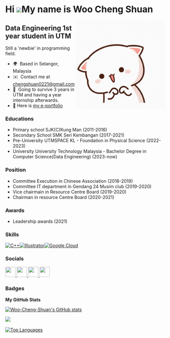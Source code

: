 Hi ![](https://user-images.githubusercontent.com/18350557/176309783-0785949b-9127-417c-8b55-ab5a4333674e.gif)My name is Woo Cheng Shuan
=======================================================================================================================================

<img align="right" alt="Waving" width=280px src="https://github.com/Woo-Cheng-Shuan/Woo-Cheng-Shuan/blob/main/cute.gif">

Data Engineering 1st year student in UTM
----------------------------------------

Still a 'newbie' in programming field. 

* 🌍  Based in Selangor, Malaysia
* ✉️  Contact me at [chengshuan0221@gmail.com](mailto:chengshuan0221@gmail.com)
* 🧠  Going to survive 3 years in UTM and having a year internship afterwards.
* 💼  Here is [my e-portfolio](https://woo-cheng-shuan.github.io/)
</p>

### Educations
*  Primary school
      SJK(C)Kung Man (2011-2016)
*  Secondary School
      SMK Seri Kembangan (2017-2021)
*  Pre-University
      UTMSPACE KL - Foundation in Physical Science (2022-2023)
*  University
      University Technology Malaysia - Bachelor Degree in Computer Science(Data Engineering) (2023-now)
</p>

### Position
*  Committee Execution in Chinese Association (2018-2019)
*  Committee IT department in Gendang 24 Musim club (2019-2020)
*  Vice chairmain in Resource Centre Board (2019-2020)
*  Chairman in resource Centre Board (2020-2021)

</p>

### Awards
* Leadership awards (2021)

</p>

### Skills


<p align="left">
<a href="https://docs.microsoft.com/en-us/cpp/?view=msvc-170" target="_blank" rel="noreferrer"><img src="https://raw.githubusercontent.com/danielcranney/readme-generator/main/public/icons/skills/cplusplus-colored.svg" width="36" height="36" alt="C++" /></a><a href="https://www.adobe.com/uk/products/illustrator.html" target="_blank" rel="noreferrer"><img src="https://raw.githubusercontent.com/danielcranney/readme-generator/main/public/icons/skills/illustrator-colored.svg" width="36" height="36" alt="Illustrator" /></a><a href="https://cloud.google.com/" target="_blank" rel="noreferrer"><img src="https://raw.githubusercontent.com/danielcranney/readme-generator/main/public/icons/skills/googlecloud-colored.svg" width="36" height="36" alt="Google Cloud" /></a>
</p>


### Socials

<p align="left"> <a href="https://www.facebook.com/chengshuan.woo" target="_blank" rel="noreferrer"> <picture> <source media="(prefers-color-scheme: dark)" srcset="https://raw.githubusercontent.com/danielcranney/readme-generator/main/public/icons/socials/facebook-dark.svg" /> <source media="(prefers-color-scheme: light)" srcset="https://raw.githubusercontent.com/danielcranney/readme-generator/main/public/icons/socials/facebook.svg" /> <img src="https://raw.githubusercontent.com/danielcranney/readme-generator/main/public/icons/socials/facebook.svg" width="32" height="32" /> </picture> </a> <a href="https://www.github.com/Woo-Cheng-Shuan" target="_blank" rel="noreferrer"> <picture> <source media="(prefers-color-scheme: dark)" srcset="https://raw.githubusercontent.com/danielcranney/readme-generator/main/public/icons/socials/github-dark.svg" /> <source media="(prefers-color-scheme: light)" srcset="https://raw.githubusercontent.com/danielcranney/readme-generator/main/public/icons/socials/github.svg" /> <img src="https://raw.githubusercontent.com/danielcranney/readme-generator/main/public/icons/socials/github.svg" width="32" height="32" /> </picture> </a> <a href="http://www.instagram.com/sshuan_0221" target="_blank" rel="noreferrer"> <picture> <source media="(prefers-color-scheme: dark)" srcset="undefined" /> <source media="(prefers-color-scheme: light)" srcset="https://raw.githubusercontent.com/danielcranney/readme-generator/main/public/icons/socials/instagram.svg" /> <img src="https://raw.githubusercontent.com/danielcranney/readme-generator/main/public/icons/socials/instagram.svg" width="32" height="32" /> </picture> </a> <a href="https://www.linkedin.com/in/woo-chengshuan-08534329a/" target="_blank" rel="noreferrer"> <picture> <source media="(prefers-color-scheme: dark)" srcset="https://raw.githubusercontent.com/danielcranney/readme-generator/main/public/icons/socials/linkedin-dark.svg" /> <source media="(prefers-color-scheme: light)" srcset="https://raw.githubusercontent.com/danielcranney/readme-generator/main/public/icons/socials/linkedin.svg" /> <img src="https://raw.githubusercontent.com/danielcranney/readme-generator/main/public/icons/socials/linkedin.svg" width="32" height="32" /> </picture> </a></p>

### Badges

<b>My GitHub Stats</b>

<a href="http://www.github.com/Woo-Cheng-Shuan"><img src="https://github-readme-stats.vercel.app/api?username=Woo-Cheng-Shuan&show_icons=true&hide=&count_private=true&title_color=0891b2&text_color=ffffff&icon_color=0891b2&bg_color=1c1917&hide_border=true&show_icons=true" alt="Woo-Cheng-Shuan's GitHub stats" /></a>

<a href="http://www.github.com/Woo-Cheng-Shuan"><img src="https://github-readme-streak-stats.herokuapp.com/?user=Woo-Cheng-Shuan&stroke=ffffff&background=1c1917&ring=0891b2&fire=0891b2&currStreakNum=ffffff&currStreakLabel=0891b2&sideNums=ffffff&sideLabels=ffffff&dates=ffffff&hide_border=true" /></a>

<a href="https://github.com/Woo-Cheng-Shuan" align="left"><img src="https://github-readme-stats.vercel.app/api/top-langs/?username=Woo-Cheng-Shuan&langs_count=10&title_color=0891b2&text_color=ffffff&icon_color=0891b2&bg_color=1c1917&hide_border=true&locale=en&custom_title=Top%20%Languages" alt="Top Languages" /></a>
